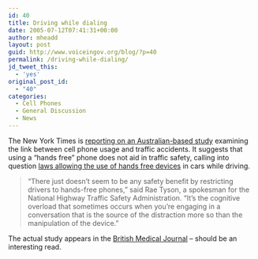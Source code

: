 ```yaml
---
id: 40
title: Driving while dialing
date: 2005-07-12T07:41:31+00:00
author: mheadd
layout: post
guid: http://www.voiceingov.org/blog/?p=40
permalink: /driving-while-dialing/
jd_tweet_this:
  - 'yes'
original_post_id:
  - "40"
categories:
  - Cell Phones
  - General Discussion
  - News
---
```

The New York Times is [reporting on an Australian-based study](http://tech.nytimes.com/2005/07/12/technology/12auto.html) examining the link between cell phone usage and traffic accidents. It suggests that using a &#8220;hands free&#8221; phone does not aid in traffic safety, calling into question [laws allowing the use of hands free devices](http://www.ghsa.org/html/stateinfo/laws/cellphone_laws.html) in cars while driving.

> &#8220;There just doesn&#8217;t seem to be any safety benefit by restricting drivers to hands-free phones,&#8221; said Rae Tyson, a spokesman for the National Highway Traffic Safety Administration. &#8220;It&#8217;s the cognitive overload that sometimes occurs when you&#8217;re engaging in a conversation that is the source of the distraction more so than the manipulation of the device.&#8221;

The actual study appears in the [British Medical Journal](http://bmj.bmjjournals.com/) &#8211; should be an interesting read.